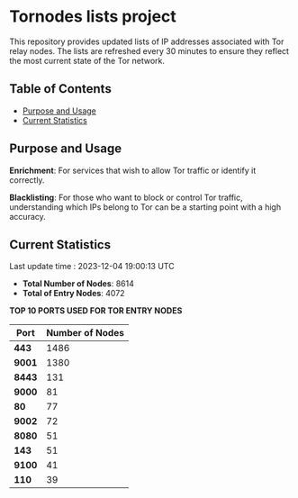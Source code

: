 # Tornodes lists project

This repository provides updated lists of IP addresses associated with Tor relay nodes. The lists are refreshed every 30 minutes to ensure they reflect the most current state of the Tor network.

## Table of Contents

- [Purpose and Usage](#purpose-and-usage)
- [Current Statistics](#current-statistics)


## Purpose and Usage

**Enrichment**: For services that wish to allow Tor traffic or identify it correctly.

**Blacklisting**: For those who want to block or control Tor traffic, understanding which IPs belong to Tor can be a starting point with a high accuracy.

## Current Statistics

Last update time : 2023-12-04 19:00:13 UTC

- **Total Number of Nodes**: 8614
- **Total of Entry Nodes**: 4072

**TOP 10 PORTS USED FOR TOR ENTRY NODES**

| **Port** | **Number of Nodes** |
|------|-----------------|
| **443**   | 1486  |
| **9001**   | 1380  |
| **8443**   | 131  |
| **9000**   | 81  |
| **80**   | 77  |
| **9002**   | 72  |
| **8080**   | 51  |
| **143**   | 51  |
| **9100**   | 41  |
| **110**   | 39  |

